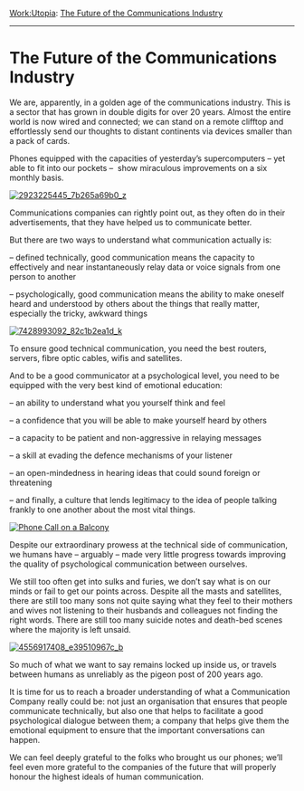 [Work:](https://www.theschooloflife.com/thebookoflife/category/work/)[Utopia](https://www.theschooloflife.com/thebookoflife/category/work/utopia/): [The Future of the Communications Industry](https://www.theschooloflife.com/thebookoflife/the-future-of-the-communications-industry/)

* * *

# The Future of the Communications Industry

We are, apparently, in a golden age of the communications industry. This is a sector that has grown in double digits for over 20 years. Almost the entire world is now wired and connected; we can stand on a remote clifftop and effortlessly send our thoughts to distant continents via devices smaller than a pack of cards.

Phones equipped with the capacities of yesterday’s supercomputers – yet able to fit into our pockets – &nbsp;show miraculous improvements on a six monthly basis.

[![2923225445_7b265a69b0_z](https://www.theschooloflife.com/thebookoflife/wp-content/uploads/2015/10/2923225445_7b265a69b0_z.jpg)](http://www.thebookoflife.org/wp-content/uploads/2015/10/2923225445_7b265a69b0_z.jpg)

Communications companies can rightly point out, as they often do in their advertisements, that they have helped us to communicate better.

But there are two ways to understand what communication actually is:

– defined technically, good communication means the capacity to effectively and near instantaneously relay data or voice signals from one person to another

– psychologically, good communication means the ability to make oneself heard and understood by others about the things that really matter, especially the tricky, awkward things

[![7428993092_82c1b2ea1d_k](https://www.theschooloflife.com/thebookoflife/wp-content/uploads/2015/10/7428993092_82c1b2ea1d_k.jpg)](http://www.thebookoflife.org/wp-content/uploads/2015/10/7428993092_82c1b2ea1d_k.jpg)

To ensure good technical communication, you need the best routers, servers, fibre optic cables, wifis and satellites.

And to be a good communicator at a psychological level, you need to be equipped with the very best kind of emotional education:

– an ability to understand what you yourself think and feel

– a confidence that you will be able to make yourself heard by others

– a capacity to be patient and non-aggressive in relaying messages

– a skill at evading the defence mechanisms of your listener

– an open-mindedness in hearing ideas that could sound foreign or threatening

– and finally, a culture that lends legitimacy to the idea of people talking frankly to one another about the most vital things.

[![Phone Call on a Balcony](https://www.theschooloflife.com/thebookoflife/wp-content/uploads/2015/10/6029951734_f8ceba1124_z.jpg)](http://www.thebookoflife.org/wp-content/uploads/2015/10/6029951734_f8ceba1124_z.jpg)

Despite our extraordinary prowess at the technical side of communication, we humans have – arguably – made very little progress towards improving the quality of psychological communication between ourselves.

We still too often get into sulks and furies, we don’t say what is on our minds or fail to get our points across. Despite all the masts and satellites, there are still too many sons not quite saying what they feel to their mothers and wives not listening to their husbands and colleagues not finding the right words. There are still too many suicide notes and death-bed scenes where the majority is left unsaid.

[![4556917408_e39510967c_b](https://www.theschooloflife.com/thebookoflife/wp-content/uploads/2015/10/4556917408_e39510967c_b.jpg)](http://www.thebookoflife.org/wp-content/uploads/2015/10/4556917408_e39510967c_b.jpg)

So much of what we want to say remains locked up inside us, or travels between humans as unreliably as the pigeon post of 200 years ago.

It is time for us to reach a broader understanding of what a Communication Company really could be: not just an organisation that ensures that people communicate technically, but also one that helps to facilitate a good psychological dialogue between them; a company that helps give them the emotional equipment to ensure that the important conversations can happen.

We can feel deeply grateful to the folks who brought us our phones; we’ll feel even more grateful to the companies of the future that will properly honour the highest ideals of human communication.
